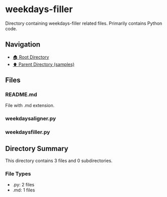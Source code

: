 # weekdays-filler

Directory containing weekdays-filler related files. Primarily contains Python code.

## Navigation

* [🏠 Root Directory](../../README.md)
* [⬆️ Parent Directory (samples)](../README.md)

## Files

### README.md

File with .md extension.

### weekdaysaligner.py

### weekdaysfiller.py

## Directory Summary

This directory contains 3 files and 0 subdirectories.

### File Types

* .py: 2 files
* .md: 1 files
